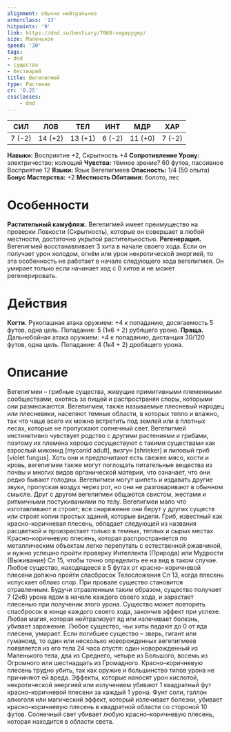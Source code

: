 ```yaml
---
alignment: обычно нейтральное
armorclass: '13'
hitpoints: '9'
link: https://dnd.su/bestiary/7060-vegepygmy/
size: Маленькое
speed: '30'
tags:
- dnd
- существо
- бестиарий
title: Вегепигмей
type: Растение
cr: '0.25'
cssclasses:
    - dnd
---
```



| СИЛ | ЛОВ | ТЕЛ | ИНТ | МДР | ХАР |
|---|---|---|---|---|---|
| 7 (-2) | 14 (+2) | 13 (+1) | 6 (-2) | 11 (+0) | 7 (-2) |
**Навыки:** Восприятие +2, Скрытность +4
**Сопротивление Урону:** электричество; колющий
**Чувства:** тёмное зрение? 60 футов, пассивное Восприятие 12
**Языки:** Язык Вегепигмеев
**Опасность:** 1/4 (50 опыта)
**Бонус Мастерства:** +2
**Местность Обитания:** болото, лес


# Особенности
**Растительный камуфляж.** Вегепигмей имеет преимущество на проверки Ловкости (Скрытность), которые он совершает в любой местности, достаточно укрытой растительностью.
**Регенерация.** Вегепигмей восстанавливает 3 хита в начале своего хода. Если он получает урон холодом, огнём или урон некротической энергией, то эта особенность не работает в начале следующего хода вегепигмея. Он умирает только если начинает ход с 0 хитов и не может регенерировать.


# Действия
**Когти.** Рукопашная атака оружием: +4 к попаданию, досягаемость 5 футов, одна цель. Попадание: 5 (1к6 + 2) рубящего урона.
**Праща.** Дальнобойная атака оружием: +4 к попаданию, дистанция 30/120 футов, одна цель. Попадание: 4 (1к4 + 2) дробящего урона.


# Описание
 Вегепигмеи – грибные существа, живущие примитивными племенными сообществами, охотясь за пищей и распространяя споры, которыми они размножаются. Вегепигмеи, также называемые плесневый народец или плесневики, населяют темные области, в которых тепло и влажно, так что чаще всего их можно встретить под землей или в плотных лесах, которые не пропускают солнечный свет. Вегепигмей инстинктивно чувствует родство с другими растениями и грибами, поэтому их племена хорошо сосуществуют с такими существами как взрослый миконид [myconid adult], визгун [shrieker] и лиловый гриб [violet fungus]. Хоть они и предпочитают есть свежее мясо, кости и кровь, вегепигмеи также могут поглощать питательные вещества из почвы и многих видов органической материи, что означает, что они редко бывают голодны. Вегепигмеи могут шипеть и издавать другие звуки, пропуская воздух через рот, но они не разговаривают в обычном смысле. Друг с другом вегепигмеи общаются свистом, жестами и ритмичными постукиваниями по телу. Вегепигмеи мало что изготавливают и строят; все снаряжение они берут у других существ или строят копии простых зданий, которые видели. Гриб, известный как красно–коричневая плесень, обладает следующей из названия расцветкой и произрастает только в темных, теплых и сырых местах. Красно–коричневую плесень, которая распространяется по металлическим объектам легко перепутать с естественной ржавчиной, и нужно успешно пройти проверку Интеллекта (Природа) или Мудрости (Выживание) Сл 15, чтобы точно определить ее на вид в таком случае. Любое существо, находящееся в 5 футах от красно– коричневой плесени должно пройти спасбросок Телосложения Сл 13, когда плесень испускает облако спор. При провале существо становится отравленным. Будучи отравленным таким образом, существо получает 7 (2к6) урона ядом в начале каждого своего хода, и зарастает плесенью при получении этого урона. Существо может повторять спасбросок в конце каждого своего хода, закончив эффект при успехе. Любая магия, которая нейтрализует яд или излечивает болезнь, убивает заражение. Любое существо, чьи хиты падают до 0 от яда плесени, умирает. Если погибшее существо – зверь, гигант или гуманоид, то один или несколько новорожденных вегепигмеев появляется из его тела 24 часа спустя: один новорожденный из Маленького тела, два из Среднего, четыре из Большого, восемь из Огромного или шестнадцать из Громадного. Красно–коричневую плесень трудно убить, так как оружие и большинство типов урона не причиняют ей вреда. Эффекты, которые наносят урон кислотой, некротической энергией или излучением убивают 1 квадратный фут красно–коричневой плесени за каждый 1 урона. Фунт соли, галлон алкоголя или магический эффект, который излечивает болезни, убивает красно–коричневую плесень в квадратной области со стороной 10 футов. Солнечный свет убивает любую красно–коричневую плесень, которая находится в области света.